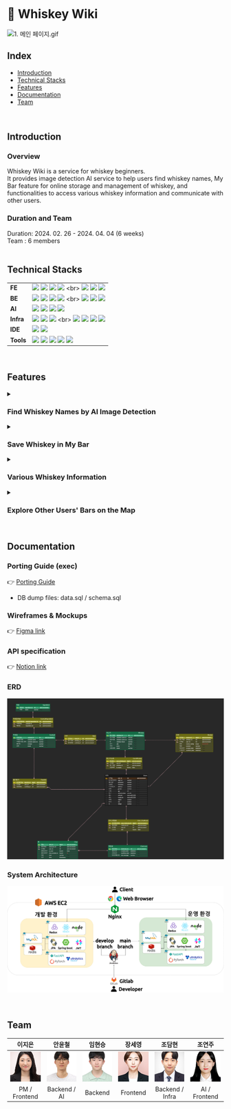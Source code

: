 
# 🍾 Whiskey Wiki
![1. 메인 페이지.gif](exec/시연%20시나리오/1.메인페이지.gif)
## Index
  - [Introduction](#introduction)
  - [Technical Stacks](#technical-stacks)
  - [Features](#features)
  - [Documentation](#documentation)
  - [Team](#team)
<br>

  
## Introduction
### Overview
Whiskey Wiki is a service for whiskey beginners.<br>
It provides image detection AI service to help users find whiskey names, My Bar feature for online storage and management of whiskey, and functionalities to access various whiskey information and communicate with other users.

### Duration and Team
Duration: 2024. 02. 26 - 2024. 04. 04 (6 weeks)<br>
Team : 6 members  
<br>



## Technical Stacks

|  |   |
|----|---|
| **FE** | ![](https://img.shields.io/badge/React(10.2.3)-61DAFB?style=flat&logo=react&logoColor=white) ![](https://img.shields.io/badge/Redux(9.1.0)-06B6D4?style=flat&logo=redux&logoColor=white) ![](https://img.shields.io/badge/Node.js(20.11.0)-339933?style=flat&logo=node.js&logoColor=white) ![](https://img.shields.io/badge/npm(10.2.4)-2C8EBB?style=flat&logo=npm&logoColor=white) <br> ![](https://img.shields.io/badge/JavaScript-F7DF1E?style=flat&logo=javascript&logoColor=white) ![](https://img.shields.io/badge/HTML5-E34F26?style=flat&logo=html5&logoColor=white) ![](https://img.shields.io/badge/CSS-1572B6?style=flat&logo=css3&logoColor=white) |
| **BE** | ![](https://img.shields.io/badge/JAVA_17-F7DF1E?style=flat&logoColor=white) ![](https://img.shields.io/badge/Spring_Boot(3.2.3)-6DB33F?style=flat&logo=springboot&logoColor=white) ![](https://img.shields.io/badge/Python(3.9.13)-3776AB?style=flat&logo=python&logoColor=white) ![](https://img.shields.io/badge/FastApi(0.103.0)-009639?style=flat&logo=fastapi&logoColor=white) <br> ![](https://img.shields.io/badge/MySQL(8.0.29)-4479A1?style=flat&logo=mysql&logoColor=white) ![](https://img.shields.io/badge/Redis(7.2.4)-DC382D?style=flat&logo=redis&logoColor=white) ![](https://img.shields.io/badge/Hibernate(6.4.1)-964B00?style=flat&logo=hibernate&logoColor=white) |
| **AI** | ![](https://img.shields.io/badge/Python(3.9.13)-3776AB?style=flat&logo=python&logoColor=white) ![](https://img.shields.io/badge/Pytorch(2.2.1)-F05032?style=flat&logo=pytorch&logoColor=white) ![](https://img.shields.io/badge/YOLO_v5-F7DF1E?style=flat&logo=yolov5&logoColor=white) ![](https://img.shields.io/badge/Labelme-F05032?style=flat&logo=labelme&logoColor=white) |
| **Infra** | ![](https://img.shields.io/badge/AWS%20EC2-FF9900?style=flat&logo=amazonec2&logoColor=white) ![](https://img.shields.io/badge/Linux(5.15.0_1056_aws)-FF9900?style=flat&logo=amazonec2&logoColor=white) ![](https://img.shields.io/badge/Ubuntu(20.04)-FF9900?style=flat&logo=amazonec2&logoColor=white) <br> ![](https://img.shields.io/badge/Docker(26.0.0)-2496ED?style=flat&logo=docker&logoColor=white) ![](https://img.shields.io/badge/Docker_compose(v2.25.0)-2496ED?style=flat&logo=docker&logoColor=white) ![](https://img.shields.io/badge/Nginx(1.18.0)-009639?style=flat&logo=nginx&logoColor=white) ![](https://img.shields.io/badge/Jenkins(2.440.2)-D24939?style=flat&logo=Jenkins&logoColor=white) |
| **IDE** | ![](https://img.shields.io/badge/VSCode(1.85.1)-3178C6?style=flat&logo=v&logoColor=white) ![](https://img.shields.io/badge/intelliJ_IDEA(2023.3.2)-F23920?style=flat&logo=intellij&logoColor=white) |
| **Tools** | ![](https://img.shields.io/badge/Gitlab-F05032?style=flat&logo=gitlab&logoColor=white) ![](https://img.shields.io/badge/JIRA-2496ED?style=flat&logo=jira&logoColor=white) ![](https://img.shields.io/badge/Notion-000000?style=flat&logo=notion&logoColor=white) ![](https://img.shields.io/badge/MatterMost-0E0F37?style=flat&logo=mattermost&logoColor=white) ![](https://img.shields.io/badge/Figma-CC6699?style=flat&logo=figma&logoColor=white) |


<br>



## Features
<details>
  <summary><h3>Find Whiskey Names by AI Image Detection</h3></summary> 
  
![3. 위스키 AI 인식 및 등록.gif](exec/시연%20시나리오/3.위스키AI인식.gif)

- Upload a photo to find the whiskey's name and information.
- The found whiskey can be registered in My Bar.
- Utilizes a YOLOv5 model trained on a custom dataset.
</details>

<details>
  <summary><h3>Save Whiskey in My Bar</h3></summary>

  ![4. 마이바(My Bar) 이동 및 마이바의 위스키 상태 전환 (빈병으로).gif](exec/시연%20시나리오/4.마이바(MyBar).gif)

  - A personal bar to save whiskeys found through AI recognition.
  - If you've finished a bottle, you can switch its status to empty.
</details>

<details>
  <summary><h3>Various Whiskey Information</h3></summary>

  ![5. 위스키 목록 및 상세페이지.gif](exec/시연%20시나리오/5.위스키정보.gif)

  - View various whiskeys' alcohol content, flavor profiles, price ranges, reviews, and cocktail recipes.
  - Sort by name, price, and more.
</details>

<details>
  <summary><h3>Explore Other Users' Bars on the Map</h3></summary>

  ![6. 교환을 위한 지도 (Exchange Map) 및 다른 유저의 마이바 열람.gif](exec/시연%20시나리오/6.지도,다른유저의마이바열람.gif)

  - Explore nearby users' My Bars based on your location.
  - Utilizes the Kakao map API.
</details>

<br>




## Documentation

### Porting Guide (exec)
👉 [Porting Guide](https://github.com/Ivvi-a/Whiskey-Wiki/blob/main/exec/%ED%8F%AC%ED%8C%85%20%EB%A9%94%EB%89%B4%EC%96%BC.pdf) <br>
- DB dump files: data.sql / schema.sql

### Wireframes & Mockups

👉 [Figma link](https://www.figma.com/file/5JPFZwNMkIZ8hfc880JaEb/Untitled?type=design&node-id=0-1&mode=design&t=rFBealktMFGV35cx-0)

### API specification

👉 [Notion link](https://galvanized-citron-903.notion.site/API-efca2cccd96d43af85d259b38291cd82?pvs=4)

### ERD
![](Docs/images/ERD.png)

### System Architecture
![](Docs/images/System_Architecture.png)

<br>


## Team
|  이지은  |  안윤철  |  임현승  |  장세영  |  조담현  |  조연주  |
| :-----: | :-----: | :-----: | :-----: | :-----: | :-----: |
| ![](Docs/members/이지은.png) | ![](Docs/members/안윤철.png) | ![](Docs/members/임현승.png) | ![](Docs/members/장세영.png) | ![](Docs/members/조담현.png) | ![](Docs/members/조연주.png) |
| PM / Frontend  | Backend / AI | Backend | Frontend | Backend / Infra | AI / Frontend |
